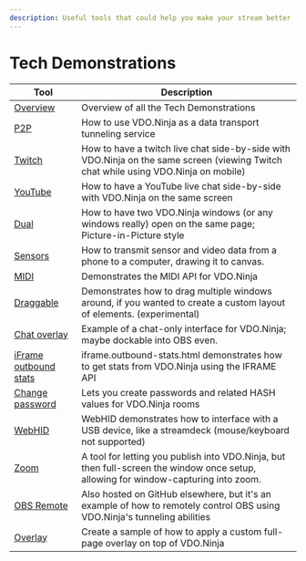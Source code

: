 ```yaml
---
description: Useful tools that could help you make your stream better
---
```


# Tech Demonstrations

| Tool                                                                           | Description                                                                                                                         |
| ------------------------------------------------------------------------------ | ----------------------------------------------------------------------------------------------------------------------------------- |
| [Overview](https://vdo.ninja/examples/)                                        | Overview of all the Tech Demonstrations                                                                                             |
| [P2P](https://vdo.ninja/examples/p2p.html)                                     | How to use VDO.Ninja as a data transport tunneling service                                                                          |
| [Twitch](https://vdo.ninja/twitch)                                             | How to have a twitch live chat side-by-side with VDO.Ninja on the same screen (viewing Twitch chat while using VDO.Ninja on mobile) |
| [YouTube](https://vdo.ninja/examples/youtube.html)                             | How to have a YouTube live chat side-by-side with VDO.Ninja on the same screen                                                      |
| [Dual](https://vdo.ninja/examples/dual.html)                                   | How to have two VDO.Ninja windows (or any windows really) open on the same page; Picture-in-Picture style                           |
| [Sensors](https://vdo.ninja/examples/sensors.html)                             | How to transmit sensor and video data from a phone to a computer, drawing it to canvas.                                             |
| [MIDI](https://vdo.ninja/midi)                                                 | Demonstrates the MIDI API for VDO.Ninja                                                                                             |
| [Draggable](https://vdo.ninja/examples/draggable.html)                         | Demonstrates how to drag multiple windows around, if you wanted to create a custom layout of elements. (experimental)               |
| [Chat overlay](https://vdo.ninja/examples/chatoverlay.html)                    | Example of a chat-only interface for VDO.Ninja; maybe dockable into OBS even.                                                       |
| [iFrame outbound stats](https://vdo.ninja/examples/iframe.outbound-stats.html) | iframe.outbound-stats.html demonstrates how to get stats from VDO.Ninja using the IFRAME API                                        |
| [Change password](https://vdo.ninja/examples/changepass.html)                  | Lets you create passwords and related HASH values for VDO.Ninja rooms                                                               |
| [WebHID](https://vdo.ninja/webhid)                                             | WebHID demonstrates how to interface with a USB device, like a streamdeck (mouse/keyboard not supported)                            |
| [Zoom](https://vdo.ninja/examples/zoom.html)                                   | A tool for letting you publish into VDO.Ninja, but then full-screen the window once setup, allowing for window-capturing into zoom. |
| [OBS Remote](https://vdo.ninja/examples/obs\_remote/index)                     | Also hosted on GitHub elsewhere, but it's an example of how to remotely control OBS using VDO.Ninja's tunneling abilities           |
| [Overlay](https://vdo.ninja/alpha/examples/overlay)                            | Create a sample of how to apply a custom full-page overlay on top of VDO.Ninja                                                      |
